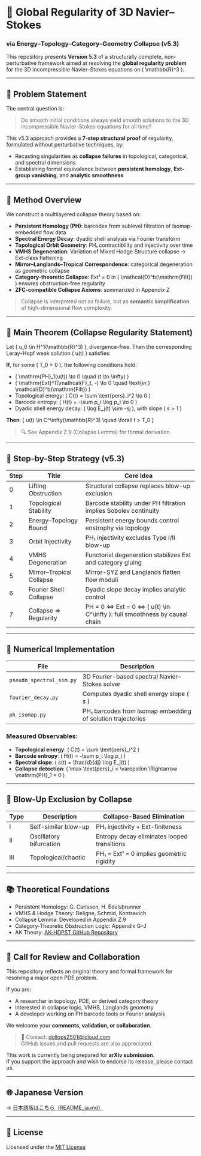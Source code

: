 # 🌊 Global Regularity of 3D Navier–Stokes  
### via Energy–Topology–Category–Geometry Collapse (v5.3)

This repository presents **Version 5.3** of a structurally complete, non-perturbative framework aimed at resolving the **global regularity problem** for the 3D incompressible Navier–Stokes equations on \( \mathbb{R}^3 \).

---

## 🎯 Problem Statement

The central question is:  
> Do smooth initial conditions always yield smooth solutions to the 3D incompressible Navier–Stokes equations for all time?

This v5.3 approach provides a **7-step structural proof** of regularity, formulated without perturbative techniques, by:
- Recasting singularities as **collapse failures** in topological, categorical, and spectral dimensions
- Establishing formal equivalence between **persistent homology**, **Ext-group vanishing**, and **analytic smoothness**

---

## 🧠 Method Overview

We construct a multilayered collapse theory based on:

- **Persistent Homology (PH)**: barcodes from sublevel filtration of Isomap-embedded flow data
- **Spectral Energy Decay**: dyadic shell analysis via Fourier transform
- **Topological Orbit Geometry**: PH₁ contractibility and injectivity over time
- **VMHS Degeneration**: Variation of Mixed Hodge Structure collapse → Ext-class flattening
- **Mirror–Langlands–Tropical Correspondence**: categorical degeneration as geometric collapse
- **Category-theoretic Collapse**: Ext¹ = 0 in \( \mathcal{D}^b(\mathrm{Filt}) \) ensures obstruction-free regularity
- **ZFC-compatible Collapse Axioms**: summarized in Appendix Z

> Collapse is interpreted not as failure, but as **semantic simplification** of high-dimensional flow complexity.

---

## 🔑 Main Theorem (Collapse Regularity Statement)

Let \( u_0 \in H^1(\mathbb{R}^3) \), divergence-free. Then the corresponding Leray–Hopf weak solution \( u(t) \) satisfies:

**If**, for some \( T_0 > 0 \), the following conditions hold:

- \( \mathrm{PH}_1(u(t)) \to 0 \quad (t \to \infty) \)
- \( \mathrm{Ext}^1(\mathcal{F}_t, -) \to 0 \quad \text{in } \mathcal{D}^b(\mathrm{Filt}) \)
- Topological energy: \( C(t) = \sum \text{pers}_i^2 \to 0 \)
- Barcode entropy: \( H(t) = -\sum p_i \log p_i \to 0 \)
- Dyadic shell energy decay: \( \log E_j(t) \sim -sj \), with slope \( s > 1 \)

**Then**:
\[
u(t) \in C^\infty(\mathbb{R}^3) \quad \forall t > T_0
\]

> 🔍 See Appendix Z.9 (Collapse Lemma) for formal derivation.

---

## 🧭 Step-by-Step Strategy (v5.3)

| Step | Title | Core Idea |
|------|-------|-----------|
| 0 | Lifting Obstruction | Structural collapse replaces blow-up exclusion |
| 1 | Topological Stability | Barcode stability under PH filtration implies Sobolev continuity |
| 2 | Energy–Topology Bound | Persistent energy bounds control enstrophy via topology |
| 3 | Orbit Injectivity | PH₁ injectivity excludes Type I/II blow-up |
| 4 | VMHS Degeneration | Functorial degeneration stabilizes Ext and category gluing |
| 5 | Mirror–Tropical Collapse | Mirror-SYZ and Langlands flatten flow moduli |
| 6 | Fourier Shell Collapse | Dyadic slope decay implies analytic control |
| 7 | Collapse ⇒ Regularity | PH = 0 ⇔ Ext = 0 ⇔ \( u(t) \in C^\infty \): full smoothness by causal chain |

---

## 🔬 Numerical Implementation

| File | Description |
|------|-------------|
| `pseudo_spectral_sim.py` | 3D Fourier-based spectral Navier–Stokes solver |
| `fourier_decay.py` | Computes dyadic shell energy slope \( s \) |
| `ph_isomap.py` | PH₁ barcodes from Isomap embedding of solution trajectories |

### Measured Observables:

- **Topological energy**: \( C(t) = \sum \text{pers}_i^2 \)
- **Barcode entropy**: \( H(t) = -\sum p_i \log p_i \)
- **Spectral slope**: \( s(t) = \frac{d}{dj} \log E_j(t) \)
- **Collapse detection**: \( \max \text{pers}_i < \varepsilon \Rightarrow \mathrm{PH}_1 = 0 \)

---

## 🚫 Blow-Up Exclusion by Collapse

| Type | Description | Collapse-Based Elimination |
|------|-------------|-----------------------------|
| I | Self-similar blow-up | PH₁ injectivity + Ext-finiteness |
| II | Oscillatory bifurcation | Entropy decay eliminates looped transitions |
| III | Topological/chaotic | PH₁ = Ext¹ = 0 implies geometric rigidity |

---

## 📚 Theoretical Foundations

- Persistent Homology: G. Carlsson, H. Edelsbrunner  
- VMHS & Hodge Theory: Deligne, Schmid, Kontsevich  
- Collapse Lemma: Developed in Appendix Z.9  
- Category-Theoretic Obstruction Logic: Appendix G–J  
- AK Theory: [AK-HDPST GitHub Repository](https://github.com/Kobayashi2501/AK-High-Dimensional-Projection-Structural-Theory)

---

## 📢 Call for Review and Collaboration

This repository reflects an original theory and formal framework for resolving a major open PDE problem.

If you are:

- A researcher in topology, PDE, or derived category theory
- Interested in collapse logic, VMHS, Langlands geometry
- A developer working on PH barcode tools or Fourier analysis

We welcome your **comments, validation, or collaboration**.

> 📩 Contact: [dollops2501@icloud.com](mailto:dollops2501@icloud.com)  
> GitHub issues and pull requests are also appreciated.

This work is currently being prepared for **arXiv submission**.  
If you support the approach and wish to endorse its release, please contact us.

---

## 🌐 Japanese Version

→ [日本語版はこちら（README_ja.md）](https://github.com/Kobayashi2501/navier-stokes-global-regularity/blob/main/README_ja.md)

---

## 📜 License

Licensed under the [MIT License](https://opensource.org/licenses/MIT)
